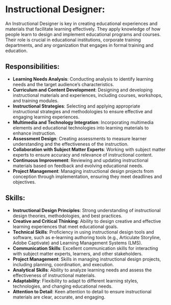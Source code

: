 # Instructional Designer:
An Instructional Designer is key in creating educational experiences and materials that facilitate learning effectively. They apply knowledge of how people learn to design and implement educational programs and courses. Their role is crucial in educational institutions, corporate training departments, and any organization that engages in formal training and education.

 ## Responsibilities:
  - **Learning Needs Analysis**: Conducting analysis to identify learning needs and the target audience’s characteristics.
  - **Curriculum and Content Development**: Designing and developing instructional materials and experiences, including courses, workshops, and training modules.
  - **Instructional Strategies**: Selecting and applying appropriate instructional strategies and methodologies to ensure effective and engaging learning experiences.
  - **Multimedia and Technology Integration**: Incorporating multimedia elements and educational technologies into learning materials to enhance instruction.
  - **Assessment Design**: Creating assessments to measure learner understanding and the effectiveness of the instruction.
  - **Collaboration with Subject Matter Experts**: Working with subject matter experts to ensure accuracy and relevance of instructional content.
  - **Continuous Improvement**: Reviewing and updating instructional materials based on feedback and evolving educational needs.
  - **Project Management**: Managing instructional design projects from conception through implementation, ensuring they meet deadlines and objectives.

## Skills:
  - **Instructional Design Principles**: Strong understanding of instructional design theories, methodologies, and best practices.
  - **Creative and Critical Thinking**: Ability to design creative and effective learning experiences that meet educational goals.
  - **Technical Skills**: Proficiency in using instructional design tools and software, such as e-learning authoring tools (e.g., Articulate Storyline, Adobe Captivate) and Learning Management Systems (LMS).
  - **Communication Skills**: Excellent communication skills for interacting with subject matter experts, learners, and other stakeholders.
  - **Project Management**: Skills in managing instructional design projects, including planning, coordination, and execution.
  - **Analytical Skills**: Ability to analyze learning needs and assess the effectiveness of instructional materials.
  - **Adaptability**: Flexibility to adapt to different learning styles, technologies, and changing educational needs.
  - **Attention to Detail**: Keen attention to detail to ensure instructional materials are clear, accurate, and engaging.
